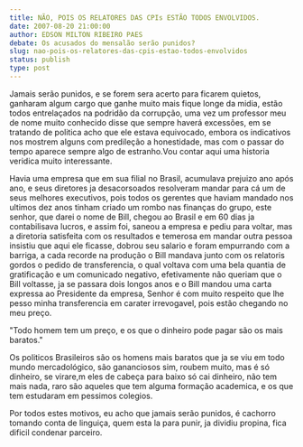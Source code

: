 ```yaml
---
title: NÃO, POIS OS RELATORES DAS CPIs ESTÃO TODOS ENVOLVIDOS.
date: 2007-08-20 21:00:00
author: EDSON MILTON RIBEIRO PAES
debate: Os acusados do mensalão serão punidos?
slug: nao-pois-os-relatores-das-cpis-estao-todos-envolvidos
status: publish 
type: post
---
```


Jamais serão punidos, e se forem sera acerto para ficarem quietos, ganharam algum cargo que ganhe muito mais fique longe da midia, estão todos entrelaçados na podridão da corrupção, uma vez um professor meu de nome muito conhecido disse que sempre haverá excessões, em se tratando de politica acho que ele estava equivocado, embora os indicativos nos mostrem alguns com predileção a honestidade, mas com o passar do tempo aparece sempre algo de estranho.Vou contar aqui uma historia veridica muito interessante.  

Havia uma empresa que em sua filial no Brasil, acumulava prejuizo ano após ano, e seus diretores ja desacorsoados resolveram mandar para cá um de seus melhores executivos, pois todos os gerentes que haviam mandado nos ultimos dez anos tinham criado um rombo nas finanças do grupo, este senhor, que darei o nome de Bill, chegou ao Brasil e em 60 dias ja contabilisava lucros, e assim foi, saneou a empresa e pediu para voltar, mas a diretoria satisfeita com os resultados e temerosa em mandar outra pessoa insistiu que aqui ele ficasse, dobrou seu salario e foram empurrando com a barriga, a cada recorde na produção o Bill mandava junto com os relatoris gordos o pedido de transferencia, o qual voltava com uma bela quantia de gratificação e um comunicado negativo, efetivamente não queriam que o Bill voltasse, ja se passara dois longos anos e o Bill mandou uma carta expressa ao Presidente da empresa, Senhor é com muito respeito que lhe pesso minha transferencia em carater irrevogavel, pois estão chegando no meu preço.  

"Todo homem tem um preço, e os que o dinheiro pode pagar são os mais baratos."   

Os politicos Brasileiros são os homens mais baratos que ja se viu em todo mundo mercadológico, são gananciosos sim, roubem muito, mas é só dinheiro, se virare,m eles de cabeça para baixo só cai dinheiro, não tem mais nada, raro são aqueles que tem alguma formação academica, e os que tem estudaram em pessimos colegios.  

Por todos estes motivos, eu acho que jamais serão punidos, é cachorro tomando conta de linguiça, quem esta la para punir, ja dividiu propina, fica dificil condenar parceiro.
